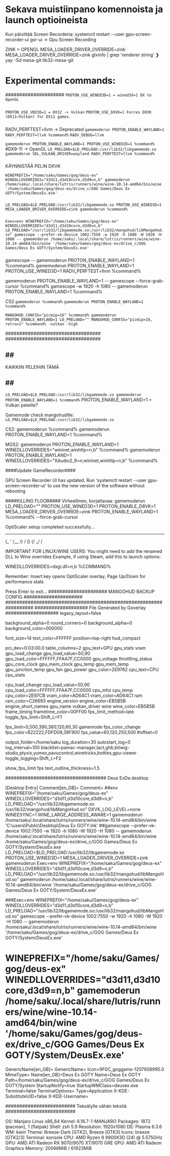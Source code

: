 # Sekava muistiinpano komennoista ja launch optioineista

Kun päivittää Screen Recorderia:
systemctl restart --user gpu-screen-recorder-ui
gsr-ui   -> Gpu Screen Recording

ZINK > OPENGL
MESA_LOADER_DRIVER_OVERRIDE=zink
MESA_LOADER_DRIVER_OVERRIDE=zink glxinfo | grep 'renderer string'
❯ yay -Sd mesa-git lib32-mesa-git

# Experimental commands:
#####################
`PROTON_USE_WINED3D=1 = wined3d=1 DX to OpenGL`
#####
`PROTON_USE_VKD3D=1 = DX12 -> Vulkan`
`PROTON_USE_DXVK=1 Forces DXVK (DX11→Vulkan) for DX11 games.`
#####
RADV_PERFTEST=llvm -> Deprecated
`gamemoderun PROTON_ENABLE_WAYLAND=1 RADV_PERFTEST=llvm %command%`
`RADV_DEBUG=llvm`


`gamemoderun PROTON_ENABLE_WAYLAND=1 PROTON_USE_WINED3D=1 %command%` #DX9-11 -> OpenGL
`LD_PRELOAD=$LD_PRELOAD:/usr/lib32/libgamemode.so gamemoderun SDL_VULKAN_DRIVER=wayland RADV_PERFTEST=llvm %command%`
#####
  
#####
KÄYNNISTÄÄ PELIN DXVK
  
```WINEPREFIX="/home/saku/Games/gog/deus-ex" WINEDLLOVERRIDES="d3d11,d3d10core,d3d9=n,b" gamemoderun /home/saku/.local/share/lutris/runners/wine/wine-10.14-amd64/bin/wine '/home/saku/Games/gog/deus-ex/drive_c/GOG Games/Deus Ex GOTY/System/DeusEx.exe'```
#####
```LD_PRELOAD=$LD_PRELOAD:/usr/lib32/libgamemode.so PROTON_USE_WINED3D=1 MESA_LOADER_DRIVER_OVERRIDE=zink gamemoderun %command%```
#####
```Exec=env WINEPREFIX="/home/saku/Games/gog/deus-ex" WINEDLLOVERRIDES="d3d11,d3d10core,d3d9=n,b" LD_PRELOAD="/usr/lib32/libgamemode.so:/usr/lib32/mangohud/libMangoHud.so" gamescope --prefer-vk-device 1002:7550 -w 1920 -h 1080 -W 1920 -H 1080 -- gamemoderun /home/saku/.local/share/lutris/runners/wine/wine-10.14-amd64/bin/wine '/home/saku/Games/gog/deus-ex/drive_c/GOG Games/Deus Ex GOTY/System/DeusEx.exe'```
  
#####
#####
  
gamescope -- gamemoderun PROTON_ENABLE_WAYLAND=1 %command%
gamemoderun PROTON_ENABLE_WAYLAND=1 PROTON_USE_WINED3D=1 RADV_PERFTEST=llvm %command%
  
gamemoderun PROTON_ENABLE_WAYLAND=1 -- gamescope --force-grab-cursor %command%
gamescope -w 1920 -h 1080  -- gamemoderun PROTON_ENABLE_WAYLAND=1 %command%
  
CS2
`gamemoderun %command%`
`gamemoderun PROTON_ENABLE_WAYLAND=1 %command%`

```MANGOHUD_CONFIG="picmip=16" %command% gamemoderun PROTON_ENABLE_WAYLAND=1 LD_PRELOAD="" MANGOHUD_CONFIG="picmip=16, retro=1" %command% -vulkan -high```

##################################
##################################

## ## ##
KAIKKIIN PELEIHIN TÄMÄ
## ## ## 
```LD_PRELOAD=$LD_PRELOAD:/usr/lib32/libgamemode.so gamemoderun PROTON_ENABLE_WAYLAND=1 %command%```
PROTON_ENABLE_WAYLAND=1 = Vulkan peleille?

Gamemode check mangohudille: `LD_PRELOAD=$LD_PRELOAD:/usr/lib32/libgamemode.so`
  
CS2:
gamemoderun %command%
gamemoderun PROTON_ENABLE_WAYLAND=1 %command%
  
MGS2:
gamemoderun PROTON_ENABLE_WAYLAND=1 WINEDLLOVERRIDES="wininet,winhttp=n,b" %command%
gamemoderun PROTON_ENABLE_WAYLAND=1 WINEDLLOVERRIDES="XAudio2_9=n;wininet,winhttp=n,b" %command%
  
####Update GameRecorder####

GPU Screen Recorder UI has updated. Run 'systemctl restart --user gpu-screen-recorder-ui' to use the new version of the software without rebooting

####KILLING FLOOR####
Virheellinen, korjattavaa:
gamemoderun LD_PRELOAD="" PROTON_USE_WINED3D=1 PROTON_ENABLE_D8VK=1 MESA_LOADER_DRIVER_OVERRIDE=zink PROTON_ENABLE_WAYLAND=1 %command% --force-grab-cursor


 OptiScaler setup completed successfully...

  ___
 (_         '
 /__  /)   /  () (/
         _/      /

IMPORTANT FOR LINUX/WINE USERS:
You might need to add the renamed DLL to Wine overrides
Example, if using Steam, add this to launch options:

WINEDLLOVERRIDES=dxgi.dll=n,b %COMMAND%

Remember: Insert key opens OptiScaler overlay, Page Up/Down for performance stats

Press Enter to exit...
#####################
MANGOHUD BACKUP CONFIG
#####################
##################################################################
################### File Generated by Goverlay ###################
legacy_layout=false


background_alpha=0
round_corners=0
background_alpha=0
background_color=000000

font_size=14
text_color=FFFFFF
position=top-right
hud_compact

pci_dev=0:03:00.0
table_columns=2
gpu_text=GPU
gpu_stats
vram
gpu_load_change
gpu_load_value=50,90
gpu_load_color=FFFFFF,FFAA7F,CC0000
gpu_voltage
throttling_status
gpu_core_clock
gpu_mem_clock
gpu_temp
gpu_mem_temp
gpu_junction_temp
gpu_fan
gpu_power
gpu_color=2E9762
cpu_text=CPU
cpu_stats

cpu_load_change
cpu_load_value=50,90
cpu_load_color=FFFFFF,FFAA7F,CC0000
cpu_mhz
cpu_temp
cpu_color=2E97CB
vram_color=AD64C1
vram_color=AD64C1
ram
ram_color=C26693
engine_version
engine_color=EB5B5B
engine_short_names
gpu_name
vulkan_driver
wine
wine_color=EB5B5B
frame_timing
frametime_color=00FF00
fps_limit_method=late
toggle_fps_limit=Shift_L+F1

fps_limit=0,500,390,360,120,60,30
gamemode
fps_color_change
fps_color=B22222,FDFD09,39F900
fps_value=60,120,250,500
#offset=0

output_folder=/home/saku
log_duration=30
autostart_log=0
log_interval=100
blacklist=pamac-manager,lact,ghb,bitwig-studio,ptyxis,yumex,pavucontrol,winetricks,bottles,gpu-viewer
toggle_logging=Shift_L+F2

show_fps_limit
fps
text_outline_thickness=1.5


####################################
Deus ExDe.desktop

[Desktop Entry]
Comment[en_GB]=
Comment=
##env WINEPREFIX="/home/saku/Games/gog/deus-ex" WINEDLLOVERRIDES="d3d11,d3d10core,d3d9=n,b" LD_PRELOAD="/usr/lib32/libgamemode.so /usr/lib32/mangohud/libMangoHud.so" DXVK_LOG_LEVEL=none WINEESYNC=1 WINE_LARGE_ADDRESS_AWARE=1 gamemoderun /home/saku/.local/share/lutris/runners/wine/wine-10.14-amd64/bin/wine 'C:\\users\\Public\\Desktop\\Deus Ex GOTY.lnk'
##gamescope --prefer-vk-device 1002:7550 -w 1920 -h 1080 -W 1920 -H 1080 -- gamemoderun /home/saku/.local/share/lutris/runners/wine/wine-10.14-amd64/bin/wine /home/saku/Games/gog/deus-ex/drive_c/GOG Games/Deus Ex GOTY/System/DeusEx.exe LD_PRELOAD=$LD_PRELOAD:/usr/lib32/libgamemode.so PROTON_USE_WINED3D=1 MESA_LOADER_DRIVER_OVERRIDE=zink gamemoderun
Exec=env WINEPREFIX="/home/saku/Games/gog/deus-ex" WINEDLLOVERRIDES="d3d11,d3d10core,d3d9=n,b" LD_PRELOAD="/usr/lib32/libgamemode.so:/usr/lib32/mangohud/libMangoHud.so" gamemoderun /home/saku/.local/share/lutris/runners/wine/wine-10.14-amd64/bin/wine '/home/saku/Games/gog/deus-ex/drive_c/GOG Games/Deus Ex GOTY/System/DeusEx.exe'

###Exec=env WINEPREFIX="/home/saku/Games/gog/deus-ex" WINEDLLOVERRIDES="d3d11,d3d10core,d3d9=n,b" LD_PRELOAD="/usr/lib32/libgamemode.so:/usr/lib32/mangohud/libMangoHud.so" gamescope --prefer-vk-device 1002:7550 -w 1920 -h 1080 -W 1920 -H 1080 -- gamemoderun /home/saku/.local/share/lutris/runners/wine/wine-10.14-amd64/bin/wine '/home/saku/Games/gog/deus-ex/drive_c/GOG Games/Deus Ex GOTY/System/DeusEx.exe'
# WINEPREFIX="/home/saku/Games/gog/deus-ex" WINEDLLOVERRIDES="d3d11,d3d10core,d3d9=n,b" gamemoderun /home/saku/.local/share/lutris/runners/wine/wine-10.14-amd64/bin/wine '/home/saku/Games/gog/deus-ex/drive_c/GOG Games/Deus Ex GOTY/System/DeusEx.exe'
GenericName[en_GB]=
GenericName=
Icon=9F0C_goggame-1207658995.0
MimeType=
Name[en_GB]=Deus Ex GOTY
Name=Deus Ex GOTY
Path=/home/saku/Games/gog/deus-ex/drive_c/GOG Games/Deus Ex GOTY/System
StartupNotify=true
StartupWMClass=deusex.exe
Terminal=false
TerminalOptions=
Type=Application
X-KDE-SubstituteUID=false
X-KDE-Username=


#########################
Tekoälylle vähän tekstiä
#########################

OS: Manjaro Linux x86_64
Kernel: 6.16.7-1-MANJARO
Packages: 1872 (pacman), 1 (flatpak)
Shell: zsh 5.9
Resolution: 1920x1080
DE: Plasma 6.3.6
WM: kwin Theme: Breeze-Dark [GTK2], Breeze [GTK3] Icons: breeze [GTK2/3]
Terminal: konsole
CPU: AMD Ryzen 9 9900X3D (24) @ 5.575GHz
GPU: AMD ATI Radeon RX 9070/9070 XT/9070 GRE
GPU: AMD ATI Radeon Graphics
Memory: 20068MiB / 61923MiB
